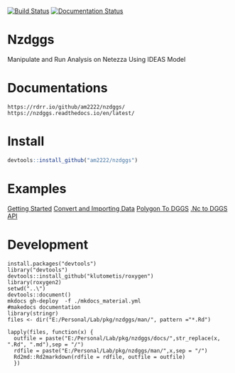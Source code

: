 [![Build Status](https://travis-ci.com/am2222/nzdggs.svg?branch=master)](https://travis-ci.com/am2222/nzdggs) [![Documentation Status](https://readthedocs.org/projects/nzdggs/badge/?version=latest)](https://nzdggs.readthedocs.io/en/latest/?badge=latest)


# Nzdggs
Manipulate and Run Analysis on Netezza Using IDEAS Model

# Documentations


```
https://rdrr.io/github/am2222/nzdggs/
https://nzdggs.readthedocs.io/en/latest/
```

# Install

```r
devtools::install_github("am2222/nzdggs")

```

# Examples

 
[Getting Started](https://am2222.github.io/nzdggs/Examples/GettingStarted/)
[Convert and Importing Data](https://am2222.github.io/nzdggs/Examples/ImportData/convert_csv_to_dggs/)
[Polygon To DGGS](https://am2222.github.io/nzdggs/Examples/ImportData/convert_polygon_to_dggs/)
[.Nc to DGGS](https://am2222.github.io/nzdggs/Examples/ImportData/import_nc_file/)
[API](https://am2222.github.io/nzdggs/)

# Development
```
install.packages("devtools")
library("devtools")
devtools::install_github("klutometis/roxygen")
library(roxygen2)
setwd("..\")
devtools::document()
mkdocs gh-deploy  -f ./mkdocs_material.yml
#makedocs documentation
library(stringr)
files <- dir("E:/Personal/Lab/pkg/nzdggs/man/", pattern ="*.Rd")

lapply(files, function(x) {
  outfile = paste("E:/Personal/Lab/pkg/nzdggs/docs/",str_replace(x, ".Rd", ".md"),sep = "/")
  rdfile = paste("E:/Personal/Lab/pkg/nzdggs/man/",x,sep = "/")
  Rd2md::Rd2markdown(rdfile = rdfile, outfile = outfile)
  })


```
